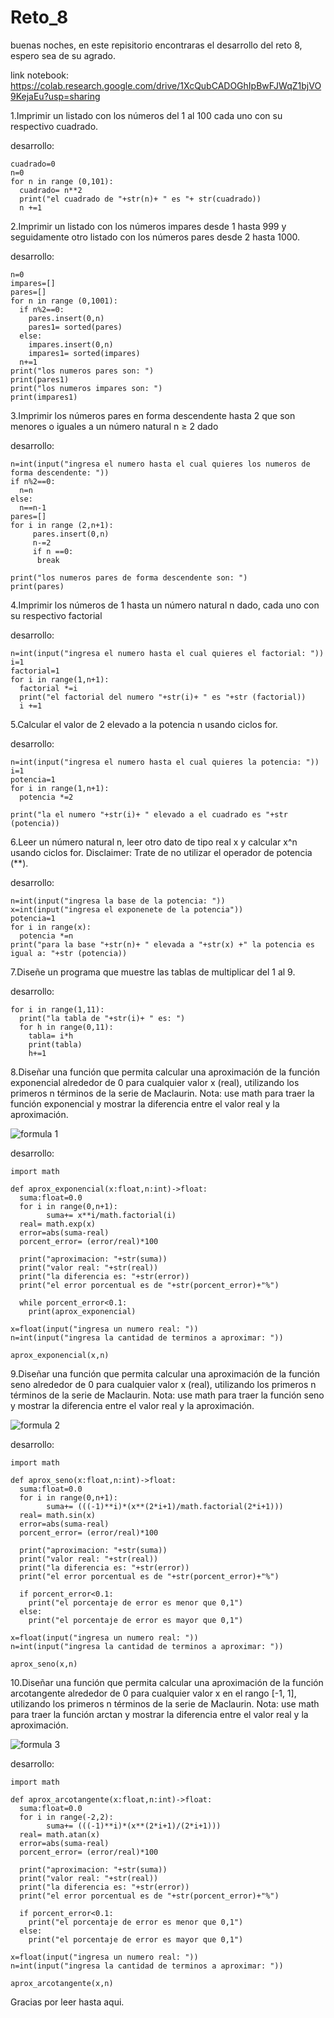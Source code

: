 # Reto_8

buenas noches, en este repisitorio encontraras el desarrollo del reto 8, espero sea de su agrado.


link notebook: https://colab.research.google.com/drive/1XcQubCADOGhIpBwFJWqZ1bjVO9KejaEu?usp=sharing



1.Imprimir un listado con los números del 1 al 100 cada uno con su respectivo cuadrado.

desarrollo:

```pseudocode
cuadrado=0
n=0
for n in range (0,101):
  cuadrado= n**2
  print("el cuadrado de "+str(n)+ " es "+ str(cuadrado))
  n +=1
```

2.Imprimir un listado con los números impares desde 1 hasta 999 y seguidamente otro listado con los números pares desde 2 hasta 1000.

desarrollo:

```pseudocode
n=0
impares=[]
pares=[]
for n in range (0,1001):
  if n%2==0:
    pares.insert(0,n)
    pares1= sorted(pares)
  else:
    impares.insert(0,n)
    impares1= sorted(impares)
  n+=1
print("los numeros pares son: ")
print(pares1)
print("los numeros impares son: ")
print(impares1)
```

3.Imprimir los números pares en forma descendente hasta 2 que son menores o iguales a un número natural n ≥ 2 dado

desarrollo:

```pseudocode
n=int(input("ingresa el numero hasta el cual quieres los numeros de forma descendente: "))
if n%2==0:
  n=n
else:
  n==n-1
pares=[]
for i in range (2,n+1):
     pares.insert(0,n)
     n-=2
     if n ==0:
      break

print("los numeros pares de forma descendente son: ")
print(pares)
```

4.Imprimir los números de 1 hasta un número natural n dado, cada uno con su respectivo factorial

desarrollo:

```pseudocode
n=int(input("ingresa el numero hasta el cual quieres el factorial: "))
i=1
factorial=1
for i in range(1,n+1):
  factorial *=i
  print("el factorial del numero "+str(i)+ " es "+str (factorial))
  i +=1
```

5.Calcular el valor de 2 elevado a la potencia n usando ciclos for.

desarrollo:

```pseudocode
n=int(input("ingresa el numero hasta el cual quieres la potencia: "))
i=1
potencia=1
for i in range(1,n+1):
  potencia *=2

print("la el numero "+str(i)+ " elevado a el cuadrado es "+str (potencia))
```

6.Leer un número natural n, leer otro dato de tipo real x y calcular x^n usando ciclos for. Disclaimer: Trate de no utilizar el operador de potencia (**).

desarrollo:

```pseudocode
n=int(input("ingresa la base de la potencia: "))
x=int(input("ingresa el exponenete de la potencia"))
potencia=1
for i in range(x):
  potencia *=n
print("para la base "+str(n)+ " elevada a "+str(x) +" la potencia es igual a: "+str (potencia))
```

7.Diseñe un programa que muestre las tablas de multiplicar del 1 al 9.

desarrollo:

```pseudocode
for i in range(1,11):
  print("la tabla de "+str(i)+ " es: ")
  for h in range(0,11):
    tabla= i*h
    print(tabla)
    h+=1
```

8.Diseñar una función que permita calcular una aproximación de la función exponencial alrededor de 0 para cualquier valor x (real), utilizando los primeros n términos de la serie de Maclaurin. Nota: use math para traer la función exponencial y mostrar la diferencia entre el valor real y la aproximación.

![formula 1](https://github.com/AndresBustamant/Reto_8/assets/141858005/8b8c5239-be8f-47a8-873a-19030dcab11e)

desarrollo:

```pseudocode
import math

def aprox_exponencial(x:float,n:int)->float:
  suma:float=0.0
  for i in range(0,n+1):
        suma+= x**i/math.factorial(i)
  real= math.exp(x)
  error=abs(suma-real)
  porcent_error= (error/real)*100

  print("aproximacion: "+str(suma))
  print("valor real: "+str(real))
  print("la diferencia es: "+str(error))
  print("el error porcentual es de "+str(porcent_error)+"%")

  while porcent_error<0.1:
    print(aprox_exponencial)

x=float(input("ingresa un numero real: "))
n=int(input("ingresa la cantidad de terminos a aproximar: "))

aprox_exponencial(x,n)
```

9.Diseñar una función que permita calcular una aproximación de la función seno alrededor de 0 para cualquier valor x (real), utilizando los primeros n términos de la serie de Maclaurin. Nota: use math para traer la función seno y mostrar la diferencia entre el valor real y la aproximación.

![formula 2](https://github.com/AndresBustamant/Reto_8/assets/141858005/8e6966cf-0f96-4b52-b2c8-86fb2f4bbe97)

desarrollo:

```pseudocode
import math

def aprox_seno(x:float,n:int)->float:
  suma:float=0.0
  for i in range(0,n+1):
        suma+= (((-1)**i)*(x**(2*i+1)/math.factorial(2*i+1)))
  real= math.sin(x)
  error=abs(suma-real)
  porcent_error= (error/real)*100

  print("aproximacion: "+str(suma))
  print("valor real: "+str(real))
  print("la diferencia es: "+str(error))
  print("el error porcentual es de "+str(porcent_error)+"%")

  if porcent_error<0.1:
    print("el porcentaje de error es menor que 0,1")
  else:
    print("el porcentaje de error es mayor que 0,1")

x=float(input("ingresa un numero real: "))
n=int(input("ingresa la cantidad de terminos a aproximar: "))

aprox_seno(x,n)
```

10.Diseñar una función que permita calcular una aproximación de la función arcotangente alrededor de 0 para cualquier valor x en el rango [-1, 1], utilizando los primeros n términos de la serie de Maclaurin. Nota: use math para traer la función arctan y mostrar la diferencia entre el valor real y la aproximación.

![formula 3](https://github.com/AndresBustamant/Reto_8/assets/141858005/9001e9fe-a5f4-4488-bbe1-4d4fc414a798)

desarrollo:

```pseudocode
import math

def aprox_arcotangente(x:float,n:int)->float:
  suma:float=0.0
  for i in range(-2,2):
        suma+= (((-1)**i)*(x**(2*i+1)/(2*i+1)))
  real= math.atan(x)
  error=abs(suma-real)
  porcent_error= (error/real)*100

  print("aproximacion: "+str(suma))
  print("valor real: "+str(real))
  print("la diferencia es: "+str(error))
  print("el error porcentual es de "+str(porcent_error)+"%")

  if porcent_error<0.1:
    print("el porcentaje de error es menor que 0,1")
  else:
    print("el porcentaje de error es mayor que 0,1")

x=float(input("ingresa un numero real: "))
n=int(input("ingresa la cantidad de terminos a aproximar: "))

aprox_arcotangente(x,n)
```
Gracias por leer hasta aqui.
